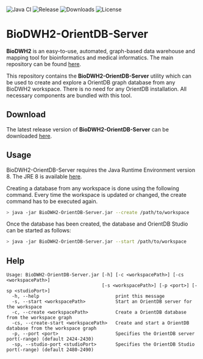 ![Java CI](https://github.com/BioDWH2/BioDWH2-OrientDB-Server/workflows/Java%20CI/badge.svg?branch=develop) ![Release](https://img.shields.io/github/v/release/BioDWH2/BioDWH2-OrientDB-Server) ![Downloads](https://img.shields.io/github/downloads/BioDWH2/BioDWH2-OrientDB-Server/total) ![License](https://img.shields.io/github/license/BioDWH2/BioDWH2-OrientDB-Server)

# BioDWH2-OrientDB-Server
**BioDWH2** is an easy-to-use, automated, graph-based data warehouse and mapping tool for bioinformatics and medical informatics. The main repository can be found [here](https://github.com/BioDWH2/BioDWH2).

This repository contains the **BioDWH2-OrientDB-Server** utility which can be used to create and explore a OrientDB graph database from any BioDWH2 workspace. There is no need for any OrientDB installation. All necessary components are bundled with this tool.

## Download
The latest release version of **BioDWH2-OrientDB-Server** can be downloaded [here](https://github.com/BioDWH2/BioDWH2-OrientDB-Server/releases/latest).

## Usage
BioDWH2-OrientDB-Server requires the Java Runtime Environment version 8. The JRE 8 is available [here](https://www.oracle.com/java/technologies/javase-jre8-downloads.html).

Creating a database from any workspace is done using the following command. Every time the workspace is updated or changed, the create command has to be executed again.
~~~BASH
> java -jar BioDWH2-OrientDB-Server.jar --create /path/to/workspace
~~~

Once the database has been created, the database and OrientDB Studio can be started as follows:
~~~BASH
> java -jar BioDWH2-OrientDB-Server.jar --start /path/to/workspace
~~~

## Help
~~~
Usage: BioDWH2-OrientDB-Server.jar [-h] [-c <workspacePath>] [-cs <workspacePath>]
                                   [-s <workspacePath>] [-p <port>] [-sp <studioPort>]
  -h, --help                            print this message
  -s, --start <workspacePath>           Start an OrientDB server for the workspace
  -c, --create <workspacePath>          Create a OrientDB database from the workspace graph
  -cs, --create-start <workspacePath>   Create and start a OrientDB database from the workspace graph
  -p, --port <port>                     Specifies the OrientDB server port(-range) (default 2424-2430)
  -sp, --studio-port <studioPort>       Specifies the OrientDB Studio port(-range) (default 2480-2490)
~~~